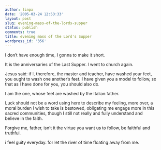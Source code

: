 ```yaml
---
author: linpx
date: '2005-03-24 12:53:33'
layout: post
slug: evening-mass-of-the-lords-supper
status: publish
comments: true
title: evening mass of the Lord's Supper
wordpress_id: '356'
---
```


I don’t have enough time, I gonna to make it short.

It is the anniversaries of the Last Supper. I went to church again.

Jesus said: if I, therefore, the master and teacher, have washed your feet,
you ought to wash one another’s feet. I have given you a model to follow, so
that as I have done for you, you should also do.

I am the one, whose feet are washed by the Italian father.

Luck should not be a word using here to describe my feeling, more over, a
moral burden I wish to take is bestowed, obligating me engage more in this
sacred communities, though I still not really and fully understand and believe
in the faith.

Forgive me, father, isn’t it the virtue you want us to follow, be faithful and
truthful.

  
i feel guity everyday. for let the river of time floating away from me.

